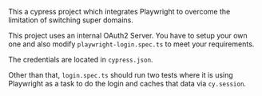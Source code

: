 This a cypress project which integrates Playwright to overcome the limitation of switching super domains.

This project uses an internal OAuth2 Server. You have to setup your own one and also modify `playwright-login.spec.ts` to meet your requirements.

The credentials are located in `cypress.json`.

Other than that, `login.spec.ts` should run two tests where it is using Playwright as a task to do the login and caches that data via `cy.session`.
